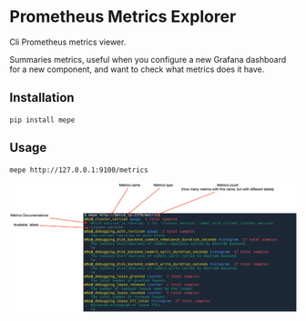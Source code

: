 # Prometheus Metrics Explorer

Cli Prometheus metrics viewer.

Summaries metrics, useful when you configure a new Grafana dashboard for a new component, and want to check what metrics does it have.

## Installation

```shell
pip install mepe
```

## Usage

```shell
mepe http://127.0.0.1:9100/metrics
```


![](./docs/mepe.png)
